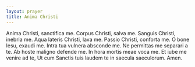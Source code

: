 ```yaml
---
layout: prayer
title: Anima Christi
---
```

Anima Christi, sanctifica me. 
Corpus Christi, salva me.
Sanguis Christi, inebria me.
Aqua lateris Christi, lava me.
Passio Christi, conforta me.
O bone Iesu, exaudi me.
Intra tua vulnera absconde me.
Ne permittas me separari a te.
Ab hoste maligno defende me.
In hora mortis meae voca me.
Et iube me venire ad te,
Ut cum Sanctis tuis laudem te
in saecula saeculorum.
Amen.
